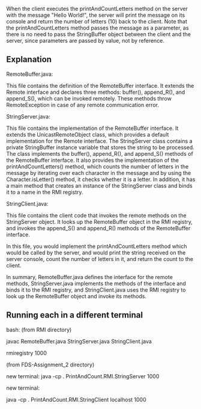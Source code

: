 
When the client executes the printAndCountLetters method on the server with the message "Hello World!", the server will print the message on its console and return the number of letters (10) back to the client. Note that the printAndCountLetters method passes the message as a parameter, as there is no need to pass the StringBuffer object between the client and the server, since parameters are passed by value, not by reference.
## Explanation
RemoteBuffer.java:

This file contains the definition of the RemoteBuffer interface. It extends the Remote interface and declares three methods: buffer(), append_R(), and append_S(), which can be invoked remotely. These methods throw RemoteException in case of any remote communication error.

StringServer.java:

This file contains the implementation of the RemoteBuffer interface. It extends the UnicastRemoteObject class, which provides a default implementation for the Remote interface. The StringServer class contains a private StringBuffer instance variable that stores the string to be processed. The class implements the buffer(), append_R(), and append_S() methods of the RemoteBuffer interface. It also provides the implementation of the printAndCountLetters() method, which counts the number of letters in the message by iterating over each character in the message and by using the Character.isLetter() method, it checks whether it is a letter. In addition, it has a main method that creates an instance of the StringServer class and binds it to a name in the RMI registry.

StringClient.java:

This file contains the client code that invokes the remote methods on the StringServer object. It looks up the RemoteBuffer object in the RMI registry, and invokes the append_S() and append_R() methods of the RemoteBuffer interface.

In this file, you would implement the printAndCountLetters method which would be called by the server, and would print the string received on the server console, count the number of letters in it, and return the count to the client.

In summary, RemoteBuffer.java defines the interface for the remote methods, StringServer.java implements the methods of the interface and binds it to the RMI registry, and StringClient.java uses the RMI registry to look up the RemoteBuffer object and invoke its methods.


## Running each in a different terminal
bash: (from RMI directory)

javac RemoteBuffer.java StringServer.java StringClient.java

rmiregistry 1000

(from FDS-Assignment_2 directory)

new terminal:
java -cp . PrintAndCount.RMI.StringServer 1000

new terminal: 

java -cp . PrintAndCount.RMI.StringClient localhost 1000
